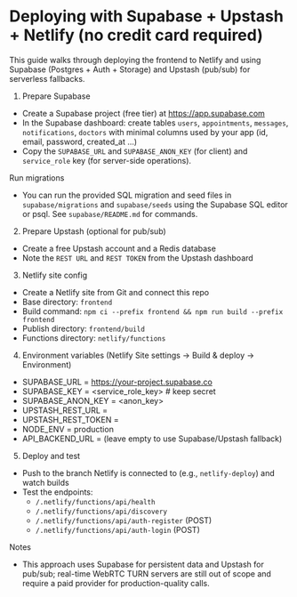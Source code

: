 # Deploying with Supabase + Upstash + Netlify (no credit card required)

This guide walks through deploying the frontend to Netlify and using Supabase (Postgres + Auth + Storage) and Upstash (pub/sub) for serverless fallbacks.

1. Prepare Supabase

- Create a Supabase project (free tier) at https://app.supabase.com
- In the Supabase dashboard: create tables `users`, `appointments`, `messages`, `notifications`, `doctors` with minimal columns used by your app (id, email, password, created_at ...)
- Copy the `SUPABASE_URL` and `SUPABASE_ANON_KEY` (for client) and `service_role` key (for server-side operations).

Run migrations

- You can run the provided SQL migration and seed files in `supabase/migrations` and `supabase/seeds` using the Supabase SQL editor or psql. See `supabase/README.md` for commands.

2. Prepare Upstash (optional for pub/sub)

- Create a free Upstash account and a Redis database
- Note the `REST URL` and `REST TOKEN` from the Upstash dashboard

3. Netlify site config

- Create a Netlify site from Git and connect this repo
- Base directory: `frontend`
- Build command: `npm ci --prefix frontend && npm run build --prefix frontend`
- Publish directory: `frontend/build`
- Functions directory: `netlify/functions`

4. Environment variables (Netlify Site settings → Build & deploy → Environment)

- SUPABASE_URL = https://your-project.supabase.co
- SUPABASE_KEY = <service_role_key> # keep secret
- SUPABASE_ANON_KEY = <anon_key>
- UPSTASH_REST_URL = <upstash-rest-url>
- UPSTASH_REST_TOKEN = <upstash-rest-token>
- NODE_ENV = production
- API_BACKEND_URL = (leave empty to use Supabase/Upstash fallback)

5. Deploy and test

- Push to the branch Netlify is connected to (e.g., `netlify-deploy`) and watch builds
- Test the endpoints:
  - `/.netlify/functions/api/health`
  - `/.netlify/functions/api/discovery`
  - `/.netlify/functions/api/auth-register` (POST)
  - `/.netlify/functions/api/auth-login` (POST)

Notes

- This approach uses Supabase for persistent data and Upstash for pub/sub; real-time WebRTC TURN servers are still out of scope and require a paid provider for production-quality calls.
